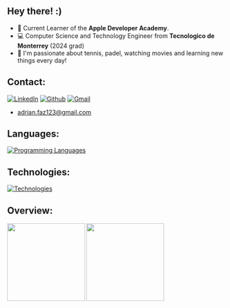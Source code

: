 ## Hey there! :)
- 🍎 Current Learner of the **Apple Developer Academy**.
- 💻 Computer Science and Technology Engineer from **Tecnologico de Monterrey** (2024 grad)
- 🎾 I'm passionate about tennis, padel, watching movies and learning new things every day!

## Contact:
[![LinkedIn](https://skillicons.dev/icons?i=linkedin)](https://www.linkedin.com/in/adrianfaz) [![Github](https://skillicons.dev/icons?i=github)](https://www.github.com/fazfaz7) [![Gmail](https://skillicons.dev/icons?i=gmail)](mailto:adrian.faz123@gmail.com) 
* adrian.faz123@gmail.com

## Languages:
[![Programming Languages](https://skillicons.dev/icons?i=swift,python,cpp,r,js,vue,prisma)]()

## Technologies:
[![Technologies](https://skillicons.dev/icons?i=opencv,mongodb,mysql,postgres,nodejs,postman,aws,vscode,visualstudio,git,github,pycharm)](https://skillicons.dev)

## Overview:
<div align="left">
<a href="https://github.com/fazfaz7">
<img align="left" src="http://github-profile-summary-cards.vercel.app/api/cards/profile-details?username=fazfaz7&theme=transparent" height="180em" />
<img align="left" src="http://github-profile-summary-cards.vercel.app/api/cards/stats?username=fazfaz7&theme=transparent" height="180em" />
</div>

